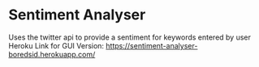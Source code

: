 # Sentiment Analyser
Uses the twitter api to provide a sentiment for keywords entered by user\
Heroku Link for GUI Version: https://sentiment-analyser-boredsid.herokuapp.com/
